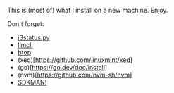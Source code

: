 This is (most of) what I install on a new machine. Enjoy.

Don't forget:
- [i3status.py](https://github.com/slaufer/i3status.py/)
- [llmcli](https://github.com/slaufer/chatgpt-cli)
- [btop](https://github.com/aristocratos/btop)
- (xed)[https://github.com/linuxmint/xed]
- (go)[https://go.dev/doc/install]
- (nvm)[https://github.com/nvm-sh/nvm]
- [SDKMAN!](https://sdkman.io/)
